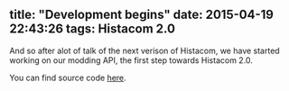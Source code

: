 title: "Development begins"
date: 2015-04-19 22:43:26
tags: Histacom 2.0
---
And so after alot of talk of the next verison of Histacom, we have started working on our modding API, the first step towards Histacom 2.0.

You can find source code [here](https://github.com/Histacom/HistacomAPI).
